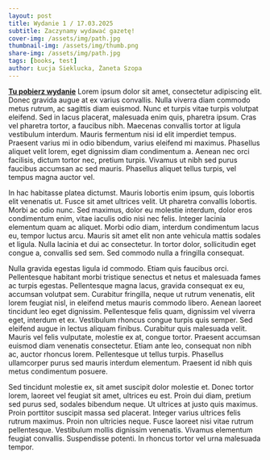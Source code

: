 ```yaml
---
layout: post
title: Wydanie 1 / 17.03.2025
subtitle: Zaczynamy wydawać gazetę!
cover-img: /assets/img/path.jpg
thumbnail-img: /assets/img/thumb.png
share-img: /assets/img/path.jpg
tags: [books, test]
author: Łucja Sieklucka, Żaneta Szopa
---
```

**[Tu pobierz wydanie](pdf/gazetka-luty.pdf)**
Lorem ipsum dolor sit amet, consectetur adipiscing elit. Donec gravida augue at ex varius convallis. Nulla viverra diam commodo metus rutrum, ac sagittis diam euismod. Nunc et turpis vitae turpis volutpat eleifend. Sed in lacus placerat, malesuada enim quis, pharetra ipsum. Cras vel pharetra tortor, a faucibus nibh. Maecenas convallis tortor at ligula vestibulum interdum. Mauris fermentum nisi id elit imperdiet tempus. Praesent varius mi in odio bibendum, varius eleifend mi maximus. Phasellus aliquet velit lorem, eget dignissim diam condimentum a. Aenean nec orci facilisis, dictum tortor nec, pretium turpis. Vivamus ut nibh sed purus faucibus accumsan ac sed mauris. Phasellus aliquet tellus turpis, vel tempus magna auctor vel.

In hac habitasse platea dictumst. Mauris lobortis enim ipsum, quis lobortis elit venenatis ut. Fusce sit amet ultrices velit. Ut pharetra convallis lobortis. Morbi ac odio nunc. Sed maximus, dolor eu molestie interdum, dolor eros condimentum enim, vitae iaculis odio nisi nec felis. Integer lacinia elementum quam ac aliquet. Morbi odio diam, interdum condimentum lacus eu, tempor luctus arcu. Mauris sit amet elit non ante vehicula mattis sodales et ligula. Nulla lacinia et dui ac consectetur. In tortor dolor, sollicitudin eget congue a, convallis sed sem. Sed commodo nulla a fringilla consequat.

Nulla gravida egestas ligula id commodo. Etiam quis faucibus orci. Pellentesque habitant morbi tristique senectus et netus et malesuada fames ac turpis egestas. Pellentesque magna lacus, gravida consequat ex eu, accumsan volutpat sem. Curabitur fringilla, neque ut rutrum venenatis, elit lorem feugiat nisl, in eleifend metus mauris commodo libero. Aenean laoreet tincidunt leo eget dignissim. Pellentesque felis quam, dignissim vel viverra eget, interdum et ex. Vestibulum rhoncus congue turpis quis semper. Sed eleifend augue in lectus aliquam finibus. Curabitur quis malesuada velit. Mauris vel felis vulputate, molestie ex at, congue tortor. Praesent accumsan euismod diam venenatis consectetur. Etiam ante leo, consequat non nibh ac, auctor rhoncus lorem. Pellentesque ut tellus turpis. Phasellus ullamcorper purus sed mauris interdum elementum. Praesent id nibh quis metus condimentum posuere.

Sed tincidunt molestie ex, sit amet suscipit dolor molestie et. Donec tortor lorem, laoreet vel feugiat sit amet, ultrices eu est. Proin dui diam, pretium sed purus sed, sodales bibendum neque. Ut ultrices at justo quis maximus. Proin porttitor suscipit massa sed placerat. Integer varius ultrices felis rutrum maximus. Proin non ultricies neque. Fusce laoreet nisi vitae rutrum pellentesque. Vestibulum mollis dignissim venenatis. Vivamus elementum feugiat convallis. Suspendisse potenti. In rhoncus tortor vel urna malesuada tempor.
